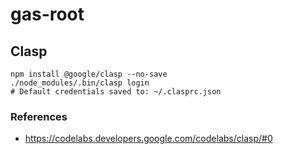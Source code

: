 # gas-root

## Clasp
```
npm install @google/clasp --no-save
./node_modules/.bin/clasp login
# Default credentials saved to: ~/.clasprc.json
```

### References
* https://codelabs.developers.google.com/codelabs/clasp/#0
